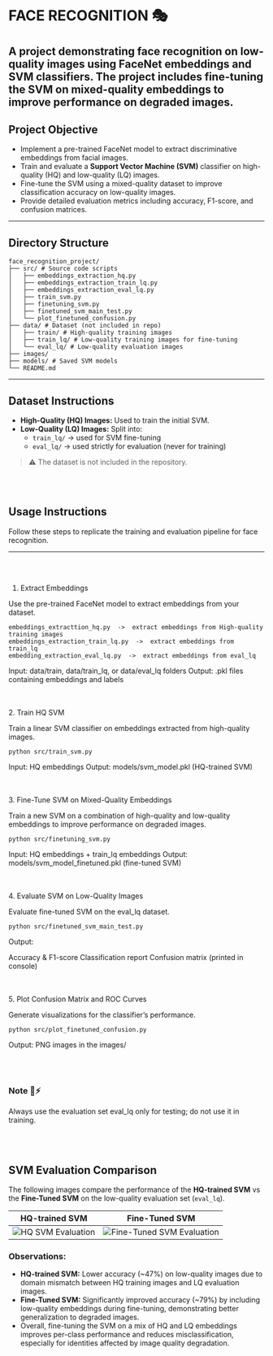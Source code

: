 # FACE RECOGNITION 🎭

 

A project demonstrating face recognition on low-quality images using **FaceNet embeddings** and **SVM classifiers**. The project includes fine-tuning the SVM on mixed-quality embeddings to improve performance on degraded images.
<br>
---
## Project Objective

- Implement a pre-trained FaceNet model to extract discriminative embeddings from facial images.
- Train and evaluate a **Support Vector Machine (SVM)** classifier on high-quality (HQ) and low-quality (LQ) images.
- Fine-tune the SVM using a mixed-quality dataset to improve classification accuracy on low-quality images.
- Provide detailed evaluation metrics including accuracy, F1-score, and confusion matrices.
  
---
## Directory Structure
```
face_recognition_project/
├── src/ # Source code scripts
│   ├── embeddings_extraction_hq.py
│   ├── embeddings_extraction_train_lq.py
│   ├── embeddings_extraction_eval_lq.py
│   ├── train_svm.py
│   ├── finetuning_svm.py
│   ├── finetuned_svm_main_test.py
│   └── plot_finetuned_confusion.py
├── data/ # Dataset (not included in repo)
│   ├── train/ # High-quality training images
│   ├── train_lq/ # Low-quality training images for fine-tuning
│   └── eval_lq/ # Low-quality evaluation images
├── images/
├── models/ # Saved SVM models
└── README.md

```

---

## Dataset Instructions

- **High-Quality (HQ) Images:** Used to train the initial SVM.  
- **Low-Quality (LQ) Images:** Split into:
  - `train_lq/` → used for SVM fine-tuning
  - `eval_lq/` → used strictly for evaluation (never for training)  

> ⚠️ The dataset is not included in the repository.

<br><br>
## Usage Instructions

Follow these steps to replicate the training and evaluation pipeline for face recognition.

---
<br><br>
1. Extract Embeddings

Use the pre-trained FaceNet model to extract embeddings from your dataset.
```
embeddings_extracttion_hq.py  ->  extract embeddings from High-quality training images
embeddings_extraction_train_lq.py  ->  extract embeddings from train_lq
embedding_extraction_eval_lq.py  ->  extract embeddings from eval_lq
```
Input: data/train, data/train_lq, or data/eval_lq folders
Output: .pkl files containing embeddings and labels 

<br><br>
2. Train HQ SVM

Train a linear SVM classifier on embeddings extracted from high-quality images.
```
python src/train_svm.py
```
Input: HQ embeddings 
Output: models/svm_model.pkl (HQ-trained SVM)

<br><br>
3. Fine-Tune SVM on Mixed-Quality Embeddings

Train a new SVM on a combination of high-quality and low-quality embeddings to improve performance on degraded images.
```
python src/finetuning_svm.py
```
Input: HQ embeddings + train_lq embeddings
Output: models/svm_model_finetuned.pkl (fine-tuned SVM)

<br><br>
4. Evaluate SVM on Low-Quality Images

Evaluate fine-tuned SVM on the eval_lq dataset.
```
python src/finetuned_svm_main_test.py
```
Output:

Accuracy & F1-score
Classification report
Confusion matrix (printed in console)

<br><br>
5. Plot Confusion Matrix and ROC Curves

Generate visualizations for the classifier’s performance.
```
python src/plot_finetuned_confusion.py
```
Output: PNG images in the images/ 

<br><br>
### Note 📌⚡

Always use the evaluation set eval_lq only for testing; do not use it in training.

<br><br>
## SVM Evaluation Comparison

The following images compare the performance of the **HQ-trained SVM** vs the **Fine-Tuned SVM** on the low-quality evaluation set (`eval_lq`).

| HQ-trained SVM | Fine-Tuned SVM |
|----------------|----------------|
| ![HQ SVM Evaluation](images/hqsvm_evaluation.png) | ![Fine-Tuned SVM Evaluation](images/finetunesvm_evaluation.png) |

### Observations:
- **HQ-trained SVM:** Lower accuracy (~47%) on low-quality images due to domain mismatch between HQ training images and LQ evaluation images.  
- **Fine-Tuned SVM:** Significantly improved accuracy (~79%) by including low-quality embeddings during fine-tuning, demonstrating better generalization to degraded images.  
- Overall, fine-tuning the SVM on a mix of HQ and LQ embeddings improves per-class performance and reduces misclassification, especially for identities affected by image quality degradation.

